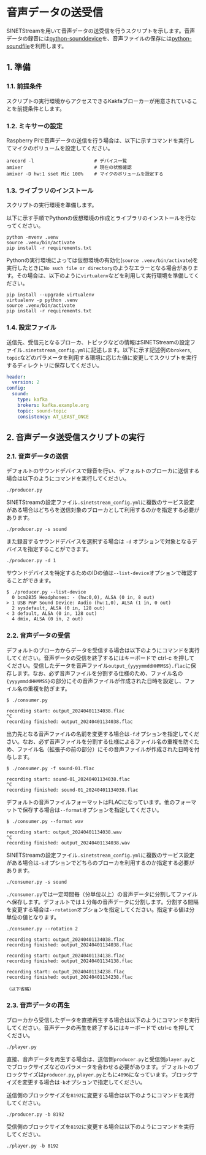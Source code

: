 # 音声データの送受信

SINETStreamを用いて音声データの送受信を行うスクリプトを示します。音声データの録音には[python-sounddevice](https://python-sounddevice.readthedocs.io/)を、音声ファイルの保存には[python-soundfile](https://python-soundfile.readthedocs.io/)を利用します。

## 1. 準備

### 1.1. 前提条件

スクリプトの実行環境からアクセスできるKakfaブローカーが用意されていることを前提条件とします。

### 1.2. ミキサーの設定

Raspberry Piで音声データの送信を行う場合は、以下に示すコマンドを実行してマイクのボリュームを設定してください。

```console
arecord -l                      # デバイス一覧
amixer                          # 現在の状態確認
amixer -D hw:1 sset Mic 100%    # マイクのボリュームを設定する
```

### 1.3. ライブラリのインストール

スクリプトの実行環境を準備します。

以下に示す手順でPythonの仮想環境の作成とライブラリのインストールを行なってください。

```console
python -mvenv .venv
source .venv/bin/activate
pip install -r requirements.txt
```

Pythonの実行環境によっては仮想環境の有効化(`source .venv/bin/activate`)を実行したときに`No such file or directory`のようなエラーとなる場合があります。その場合は、以下のように`virtualenv`などを利用して実行環境を準備してください。

```console
pip install --upgrade virtualenv
virtualenv -p python .venv
source .venv/bin/activate
pip install -r requirements.txt
```

### 1.4. 設定ファイル

送信先、受信元となるブローカ、トピックなどの情報はSINETStreamの設定ファイル`.sinetstream_config.yml`に記述します。以下に示す記述例の`brokers`, `topic`などのパラメータを利用する環境に応じた値に変更してスクリプトを実行するディレクトリに保存してください。

```yaml
header:
  version: 2
config:
  sound:
    type: kafka
    brokers: kafka.example.org
    topic: sound-topic
    consistency: AT_LEAST_ONCE
```

## 2. 音声データ送受信スクリプトの実行

### 2.1. 音声データの送信

デフォルトのサウンドデバイスで録音を行い、デフォルトのブローカに送信する場合は以下のようにコマンドを実行してください。

```console
./producer.py
```

SINETStreamの設定ファイル`.sinetstream_config.yml`に複数のサービス設定がある場合はどちらを送信対象のブローカとして利用するのかを指定する必要があります。

```console
./producer.py -s sound
```

また録音するサウンドデバイスを選択する場合は `-d` オプションで対象となるデバイスを指定することができます。

```console
./producer.py -d 1
```

サウンドデバイスを特定するためのIDの値は`--list-device`オプションで確認することができます。

```console
$ ./producer.py --list-device
  0 bcm2835 Headphones: - (hw:0,0), ALSA (0 in, 8 out)
> 1 USB PnP Sound Device: Audio (hw:1,0), ALSA (1 in, 0 out)
  2 sysdefault, ALSA (0 in, 128 out)
< 3 default, ALSA (0 in, 128 out)
  4 dmix, ALSA (0 in, 2 out)
```

### 2.2. 音声データの受信

デフォルトのブローカからデータを受信する場合は以下のようにコマンドを実行してください。音声データの受信を終了するにはキーボードで ctrl-c を押してください。受信したデータを音声ファイル`output_{yyyymmddHHMMSS}.flac`に保存します。なお、必ず音声ファイルを分割する仕様のため、ファイル名の`{yyyymmddHHMMSS}`の部分にその音声ファイルが作成された日時を設定し、ファイル名の重複を防ぎます。

```console
$ ./consumer.py

recording start: output_20240401134038.flac
^C
recording finished: output_20240401134038.flac
```

出力先となる音声ファイルの名前を変更する場合は`-f`オプションを指定してください。なお、必ず音声ファイルを分割する仕様によるファイル名の重複を防ぐため、ファイル名（拡張子の前の部分）にその音声ファイルが作成された日時を付与します。

```console
$ ./consumer.py -f sound-01.flac

recording start: sound-01_20240401134038.flac
^C
recording finished: sound-01_20240401134038.flac
```

デフォルトの音声ファイルフォーマットはFLACになっています。他のフォーマットで保存する場合は`--format`オプションを指定してください。

```console
$ ./consumer.py --format wav

recording start: output_20240401134038.wav
^C
recording finished: output_20240401134038.wav
```

SINETStreamの設定ファイル`.sinetstream_config.yml`に複数のサービス設定がある場合は`-s`オプションでどちらのブローカを利用するのか指定する必要があります。

```console
./consumer.py -s sound
```

`./consumer.py`では一定時間毎（分単位以上）の音声データに分割してファイルへ保存します。デフォルトでは１分毎の音声データに分割します。分割する間隔を変更する場合は`--rotation`オプションを指定してください。指定する値は分単位の値となります。

```console
./consumer.py --rotation 2

recording start: output_20240401134038.flac
recording finished: output_20240401134038.flac

recording start: output_20240401134138.flac
recording finished: output_20240401134138.flac

recording start: output_20240401134238.flac
recording finished: output_20240401134238.flac

（以下省略）
```

### 2.3. 音声データの再生

ブローカから受信したデータを直接再生する場合は以下のようにコマンドを実行してください。音声データの再生を終了するにはキーボードで ctrl-c を押してください。

```console
./player.py
```

直接、音声データを再生する場合は、送信側`producer.py`と受信側`player.py`とでブロックサイズなどのパラメータを合わせる必要があります。デフォルトのブロックサイズは`producer.py`, `player.py`ともに`4096`になっています。ブロックサイズを変更する場合は`-b`オプションで指定してください。

送信側のブロックサイズを`8192`に変更する場合は以下のようにコマンドを実行してください。

```console
./producer.py -b 8192
```

受信側のブロックサイズを`8192`に変更する場合は以下のようにコマンドを実行してください。

```console
./player.py -b 8192
```

